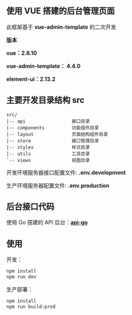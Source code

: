 ## 使用 VUE 搭建的后台管理页面

此框架基于 **vue-admin-template** 的二次开发

**版本**

**vue：2.6.10**

**vue-admin-template： 4.4.0**

**element-ui：2.13.2**



## 主要开发目录结构 src

```
src/
|-- api					接口目录
|-- components			功能组件目录
|-- layout				页面结构组件目录
|-- store				接口管理目录
|-- styles 				样式目录
|-- utils				工具目录
`-- views 				视图目录
```

开发环境服务器接口配置文件: **.env.development**

生产环境服务器配置文件: **.env.production**



## 后台接口代码

使用 Go 搭建的 API 后台：**[api-go](https://github.com/wantidea/api-go)**



## 使用

开发：

```bash
npm install
npm run dev
```

生产部署：

```bash
npm install
npm run build:prod
```

